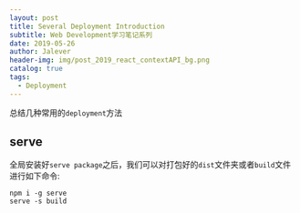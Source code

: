```yaml
---
layout: post
title: Several Deployment Introduction
subtitle: Web Development学习笔记系列
date: 2019-05-26
author: Jalever
header-img: img/post_2019_react_contextAPI_bg.png
catalog: true
tags:
  - Deployment
---
```


总结几种常用的`deployment`方法
## serve
全局安装好`serve package`之后，我们可以对打包好的`dist`文件夹或者`build`文件进行如下命令:
```
npm i -g serve
serve -s build
```
